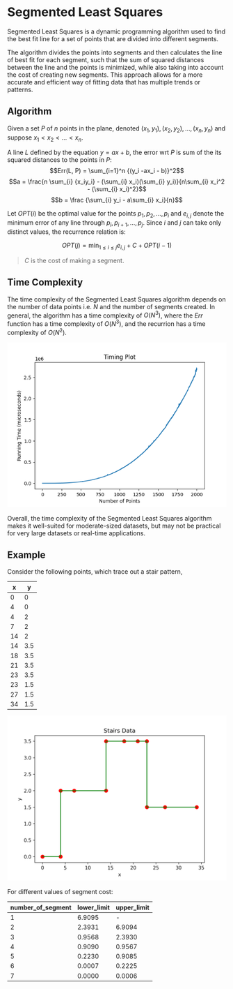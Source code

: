 # Segmented Least Squares

Segmented Least Squares is a dynamic programming algorithm used to find the best fit line for a set of points that are divided into different segments. 

The algorithm divides the points into segments and then calculates the line of best fit for each segment, such that the sum of squared distances between the line and the points is minimized, while also taking into account the cost of creating new segments. This approach allows for a more accurate and efficient way of fitting data that has multiple trends or patterns.


## Algorithm

Given a set $P$ of $n$ points in the plane, denoted $(x_1, y_1), (x_2, y_2), …, (x_n, y_n)$ and suppose  $x_1 < x_2 < …< x_n.$

A line $L$ defined by the equation $y = ax + b$, the error wrt $P$ is sum of the its squared distances to the points in $P$:
$$Err(L, P) = \sum_{i=1}^n {(y_i -ax_i - b)}^2$$
$$a = \frac{n \sum_{i} {x_iy_i} - (\sum_{i} x_i)(\sum_{i} y_i)}{n\sum_{i} x_i^2 - (\sum_{i} x_i)^2}$$
$$b = \frac {\sum_{i} y_i - a\sum_{i} x_i}{n}$$

Let $OPT(i)$ be the optimal value for the points $p_1, p_2, …, p_i$ and $e_{i,j}$ denote the minimum error of any line through $p_i, p_{i+1}, …, p_j$.  Since $i$ and $j$ can take only distinct values, the recurrence relation is:

$$OPT(j) = \min_{1\le i \le j}  e_{i,j} + C + OPT(i-1)$$

> $C$ is the cost of making a segment.


## Time Complexity

The time complexity of the Segmented Least Squares algorithm depends on the number of data points i.e. $N$ and the number of segments created. In general, the algorithm has a time complexity of $O(N^3)$, where the $Err$ function has a time complexity of $O(N^3)$, and the recurrion has a time complexity of $O(N^2)$.

![Timing Plot](./plots/plot.png)

Overall, the time complexity of the Segmented Least Squares algorithm makes it well-suited for moderate-sized datasets, but may not be practical for very large datasets or real-time applications.

## Example
Consider the following points, which trace out a stair pattern,

|x|y|
|-|-|
|  0 |   0 |
|  4 |   0 |
|  4 |   2 |
|  7 |   2 |
| 14 |   2 |
| 14 | 3.5 |
| 18 | 3.5 |
| 21 | 3.5 |
| 23 | 3.5 |
| 23 | 1.5 |
| 27 | 1.5 |
| 34 | 1.5 |
 
![Stairs Data](./plots/stairs.png)

For different values of segment cost:

| number_of_segment | lower_limit | upper_limit |
|-|-|-|
| 1 | 6.9095 | - |
| 2 | 2.3931 | 6.9094 |
| 3 | 0.9568 | 2.3930 |
| 4 | 0.9090 | 0.9567 |
| 5 | 0.2230 | 0.9085 |
| 6 | 0.0007 | 0.2225 |
| 7 | 0.0000 | 0.0006 |
